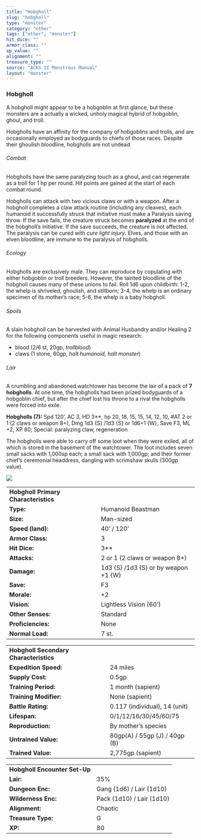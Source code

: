 ```yaml
---
title: "Hobgholl"
slug: "hobgholl"
type: "monster"
category: "other"
tags: ["other", "monster"]
hit_dice: ""
armor_class: ""
xp_value: ""
alignment: ""
treasure_type: ""
source: "ACKS II Monstrous Manual"
layout: "monster"
---
```


### Hobgholl

A hobgholl might appear to be a hobgoblin at first glance, but these monsters are a actually a
wicked, unholy magical hybrid of hobgoblin, ghoul, and troll.

Hobgholls have an affinity for the company of hobgoblins and trolls, and are occasionally employed
as bodyguards to chiefs of those races. Despite their ghoulish bloodline, hobgholls are not undead.

###### Combat

Hobgholls have the same paralyzing touch as a ghoul, and can regenerate as a troll for 1 hp per
round. Hit points are gained at the start of each combat round.

Hobgholls can attack with two vicious claws or with a weapon. After a hobgholl completes a claw
attack routine (including any cleaves), each humanoid it successfully struck that initiative must
make a Paralysis saving throw. If the save fails, the creature struck becomes **paralyzed** at the
end of the hobgholl’s initiative. If the save succeeds, the creature is not affected. The paralysis
can be cured with *cure light injury*. Elves, and those with an elven bloodline, are immune to the
paralysis of hobgholls.

###### Ecology

Hobgholls are exclusively male. They can reproduce by copulating with either hobgoblin or troll
breeders. However, the tainted bloodline of the hobgholl causes many of these unions to fail. Roll
1d6 upon childbirth: 1-2, the whelp is shriveled, ghoulish, and stillborn; 3-4, the whelp is an
ordinary specimen of its mother’s race; 5-6, the whelp is a baby hobgholl.

###### Spoils

A slain hobgholl can be harvested with Animal Husbandry and/or Healing 2 for the following
components useful in magic research:

* blood (2/6 st, 20gp, *trollblood*)
* claws (1 stone, 60gp, *halt humanoid, halt monster*)

###### Lair

A crumbling and abandoned watchtower has become the lair of a pack of **7 hobgholls**. At one time,
the hobgholls had been prized bodyguards of a hobgoblin chief, but after the chief lost his throne
to a rival the hobgholls were forced into exile.

**Hobgholls (7):** Spd 120’, AC 3, HD 3\*\*, hp 20, 18, 15, 15, 14, 12, 10, #AT 2 or 1 (2 claws or
weapon 8+), Dmg 1d3 {S} /1d3 {S} or 1d6+1 {W}, Save F3, ML +2, XP 80; Special: paralyzing claw,
regeneration

The hobgholls were able to carry off some loot when they were exiled, all of which is stored in the
basement of the watchtower. The loot includes seven small sacks with 1,000sp each; a small sack with
1,000gp; and their former chief’s ceremonial headdress, dangling with scrimshaw skulls (300gp
value).

![](data:image/png;base64...)

|  |  |
| --- | --- |
| **Hobgholl Primary Characteristics** | |
| **Type:** | Humanoid Beastman |
| **Size:** | Man-sized |
| **Speed (land):** | 40’ / 120’ |
| **Armor Class:** | 3 |
| **Hit Dice:** | 3\*\* |
| **Attacks:** | 2 or 1 (2 claws or weapon 8+) |
| **Damage:** | 1d3 {S} /1d3 {S} or  by weapon +1 {W} |
| **Save:** | F3 |
| **Morale:** | +2 |
| **Vision:** | Lightless Vision (60’) |
| **Other Senses:** | Standard |
| **Proficiencies:** | None |
| **Normal Load:** | 7 st. |

|  |  |
| --- | --- |
| **Hobgholl Secondary Characteristics** | |
| **Expedition Speed:** | 24 miles |
| **Supply Cost:** | 0.5gp |
| **Training Period:** | 1 month (sapient) |
| **Training Modifier:** | None (sapient) |
| **Battle Rating:** | 0.117 (individual), 14 (unit) |
| **Lifespan:** | 0/1/12/16/30/45/60/75 |
| **Reproduction:** | By mother’s species |
| **Untrained Value:** | 80gp(A) / 55gp (J) / 40gp (B) |
| **Trained Value:** | 2,775gp (sapient) |

|  |  |
| --- | --- |
| **Hobgholl Encounter Set-Up** | |
| **Lair:** | 35% |
| **Dungeon Enc:** | Gang (1d6) / Lair (1d10) |
| **Wilderness Enc:** | Pack (1d10) / Lair (1d10) |
| **Alignment:** | Chaotic |
| **Treasure Type:** | G |
| **XP:** | 80 |
